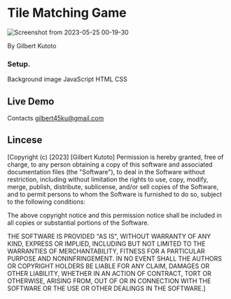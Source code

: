 # Tile Matching Game
![Screenshot from 2023-05-25 00-19-30](https://github.com/gilbert-ku/tile-game/assets/125896467/6944d571-a231-4f67-b79c-0bc2b1545a94)

By Gilbert Kutoto
### Setup.
Background image JavaScript HTML CSS

## Live Demo
Contacts
gilbert45ku@gmail.com

## Lincese
[Copyright (c) [2023] [Gilbert Kutoto] Permission is hereby granted, free of charge, to any person obtaining a copy of this software and associated documentation files (the "Software"), to deal in the Software without restriction, including without limitation the rights to use, copy, modify, merge, publish, distribute, sublicense, and/or sell copies of the Software, and to permit persons to whom the Software is furnished to do so, subject to the following conditions:

The above copyright notice and this permission notice shall be included in all copies or substantial portions of the Software.

THE SOFTWARE IS PROVIDED "AS IS", WITHOUT WARRANTY OF ANY KIND, EXPRESS OR IMPLIED, INCLUDING BUT NOT LIMITED TO THE WARRANTIES OF MERCHANTABILITY, FITNESS FOR A PARTICULAR PURPOSE AND NONINFRINGEMENT. IN NO EVENT SHALL THE AUTHORS OR COPYRIGHT HOLDERS BE LIABLE FOR ANY CLAIM, DAMAGES OR OTHER LIABILITY, WHETHER IN AN ACTION OF CONTRACT, TORT OR OTHERWISE, ARISING FROM, OUT OF OR IN CONNECTION WITH THE SOFTWARE OR THE USE OR OTHER DEALINGS IN THE SOFTWARE.]
